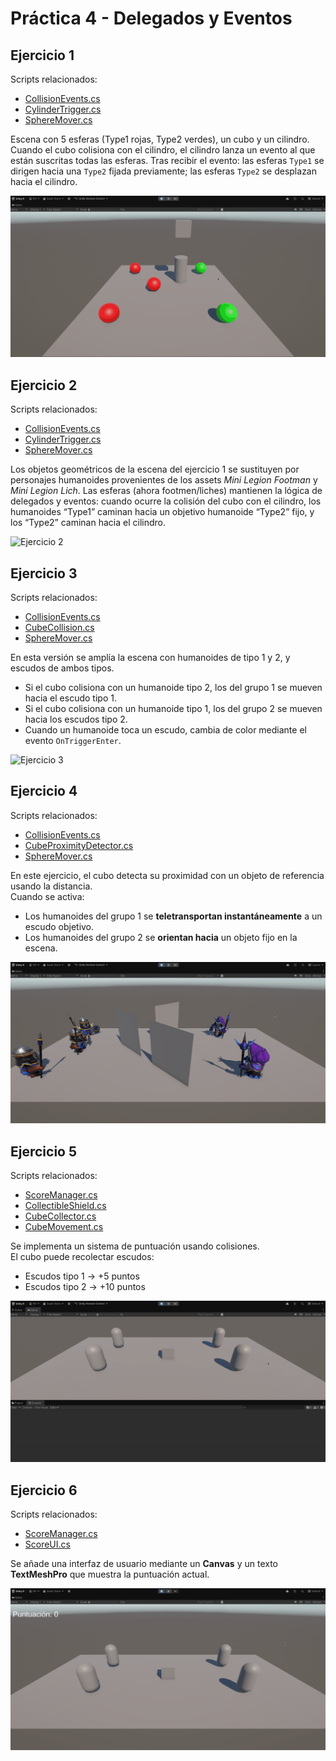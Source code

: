 # Práctica 4 - Delegados y Eventos

## Ejercicio 1

Scripts relacionados:

- [CollisionEvents.cs](Assets/Scripts/CollisionEvents.cs)
- [CylinderTrigger.cs](Assets/Scripts/CylinderTrigger.cs)
- [SphereMover.cs](Assets/Scripts/SphereMover.cs)

Escena con 5 esferas (Type1 rojas, Type2 verdes), un cubo y un cilindro. Cuando el cubo colisiona con el cilindro, el cilindro lanza un evento al que están suscritas todas las esferas. Tras recibir el evento: las esferas `Type1` se dirigen hacia una `Type2` fijada previamente; las esferas `Type2` se desplazan hacia el cilindro.

![Ejercicio 1](docs/gifs/exercise1.gif)

## Ejercicio 2

Scripts relacionados:

- [CollisionEvents.cs](Assets/Scripts/CollisionEvents.cs)
- [CylinderTrigger.cs](Assets/Scripts/CylinderTrigger.cs)
- [SphereMover.cs](Assets/Scripts/SphereMover.cs)

Los objetos geométricos de la escena del ejercicio 1 se sustituyen por personajes humanoides provenientes de los assets _Mini Legion Footman_ y _Mini Legion Lich_. Las esferas (ahora footmen/liches) mantienen la lógica de delegados y eventos: cuando ocurre la colisión del cubo con el cilindro, los humanoides “Type1” caminan hacia un objetivo humanoide “Type2” fijo, y los “Type2” caminan hacia el cilindro.

![Ejercicio 2](docs/gifs/exercise2.gif)

## Ejercicio 3

Scripts relacionados:

- [CollisionEvents.cs](Assets/Scripts/CollisionEvents.cs)
- [CubeCollision.cs](Assets/Scripts/CubeCollision.cs)
- [SphereMover.cs](Assets/Scripts/SphereMover.cs)

En esta versión se amplía la escena con humanoides de tipo 1 y 2, y escudos de ambos tipos.

- Si el cubo colisiona con un humanoide tipo 2, los del grupo 1 se mueven hacia el escudo tipo 1.
- Si el cubo colisiona con un humanoide tipo 1, los del grupo 2 se mueven hacia los escudos tipo 2.
- Cuando un humanoide toca un escudo, cambia de color mediante el evento `OnTriggerEnter`.

![Ejercicio 3](docs/gifs/exercise3.gif)

## Ejercicio 4

Scripts relacionados:

- [CollisionEvents.cs](Assets/Scripts/CollisionEvents.cs)
- [CubeProximityDetector.cs](Assets/Scripts/CubeProximityDetector.cs)
- [SphereMover.cs](Assets/Scripts/SphereMover.cs)

En este ejercicio, el cubo detecta su proximidad con un objeto de referencia usando la distancia.  
Cuando se activa:

- Los humanoides del grupo 1 se **teletransportan instantáneamente** a un escudo objetivo.
- Los humanoides del grupo 2 se **orientan hacia** un objeto fijo en la escena.

![Ejercicio 4](docs/gifs/exercise4.gif)

## Ejercicio 5

Scripts relacionados:

- [ScoreManager.cs](Assets/Scripts/ScoreManager.cs)
- [CollectibleShield.cs](Assets/Scripts/CollectibleShield.cs)
- [CubeCollector.cs](Assets/Scripts/CubeCollector.cs)
- [CubeMovement.cs](Assets/Scripts/CubeMovement.cs)

Se implementa un sistema de puntuación usando colisiones.  
El cubo puede recolectar escudos:

- Escudos tipo 1 → +5 puntos
- Escudos tipo 2 → +10 puntos

![Ejercicio 5](docs/gifs/exercise5.gif)

## Ejercicio 6

Scripts relacionados:

- [ScoreManager.cs](Assets/Scripts/ScoreManager.cs)
- [ScoreUI.cs](Assets/Scripts/ScoreUI.cs)

Se añade una interfaz de usuario mediante un **Canvas** y un texto **TextMeshPro** que muestra la puntuación actual.

![Ejercicio 6](docs/gifs/exercise6.gif)
